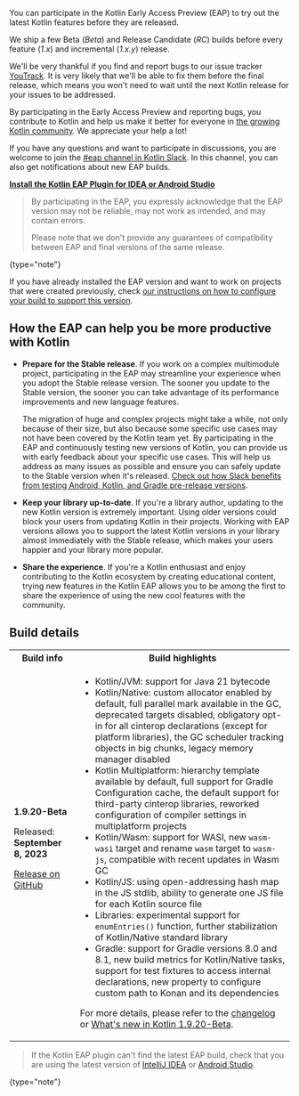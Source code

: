 [//]: # (title: Participate in the Kotlin Early Access Preview)

You can participate in the Kotlin Early Access Preview (EAP) to try out the latest Kotlin features before they are released.

We ship a few Beta (_Beta_) and Release Candidate (_RC_) builds before every feature (_1.x_) and incremental (_1.x.y_) release. 

We'll be very thankful if you find and report bugs to our issue tracker [YouTrack](https://kotl.in/issue). 
It is very likely that we'll be able to fix them before the final release, which means you won't need to wait until the next Kotlin release for your issues to be addressed. 

By participating in the Early Access Preview and reporting bugs, you contribute to Kotlin and help us make it better 
for everyone in [the growing Kotlin community](https://kotlinlang.org/community/). We appreciate your help a lot! 

If you have any questions and want to participate in discussions, you are welcome to join the [#eap channel in Kotlin Slack](https://app.slack.com/client/T09229ZC6/C0KLZSCHF). 
In this channel, you can also get notifications about new EAP builds.

**[Install the Kotlin EAP Plugin for IDEA or Android Studio](install-eap-plugin.md)**

> By participating in the EAP, you expressly acknowledge that the EAP version may not be reliable, may not work as intended, and may contain errors.
>
> Please note that we don't provide any guarantees of compatibility between EAP and final versions of the same release. 
>
{type="note"}

If you have already installed the EAP version and want to work on projects that were created previously, 
check [our instructions on how to configure your build to support this version](configure-build-for-eap.md). 

## How the EAP can help you be more productive with Kotlin

* **Prepare for the Stable release**. If you work on a complex multimodule project, participating in the EAP may streamline your experience when you adopt the Stable release version. The sooner you update to the Stable version, the sooner you can take advantage of its performance improvements and new language features. 

  The migration of huge and complex projects might take a while, not only because of their size, but also because some specific use cases may not have been covered by the Kotlin team yet. By participating in the EAP and continuously testing new versions of Kotlin, you can provide us with early feedback about your specific use cases. This will help us address as many issues as possible and ensure you can safely update to the Stable version when it's released. [Check out how Slack benefits from testing Android, Kotlin, and Gradle pre-release versions](https://slack.engineering/shadow-jobs/).
* **Keep your library up-to-date**. If you're a library author, updating to the new Kotlin version is extremely important. Using older versions could block your users from updating Kotlin in their projects. Working with EAP versions allows you to support the latest Kotlin versions in your library almost immediately with the Stable release, which makes your users happier and your library more popular.
* **Share the experience**. If you're a Kotlin enthusiast and enjoy contributing to the Kotlin ecosystem by creating educational content, trying new features in the Kotlin EAP allows you to be among the first to share the experience of using the new cool features with the community.

## Build details

<!-- _No preview versions are currently available._ -->

<table>
    <tr>
        <th>Build info</th>
        <th>Build highlights</th>
    </tr>
    <tr>
        <td><strong>1.9.20-Beta</strong>
            <p>Released: <strong>September 8, 2023</strong></p>
            <p><a href="https://github.com/JetBrains/kotlin/releases/tag/v1.9.20-Beta" target="_blank">Release on GitHub</a></p>
        </td>
        <td>
             <ul>
                 <li>Kotlin/JVM: support for Java 21 bytecode</li>
                 <li>Kotlin/Native: custom allocator enabled by default, full parallel mark available in the GC, deprecated targets disabled, obligatory opt-in for all cinterop declarations (except for platform libraries), the GC scheduler tracking objects in big chunks, legacy memory manager disabled</li>
                 <li>Kotlin Multiplatform: hierarchy template available by default, full support for Gradle Configuration cache, the default support for third-party cinterop libraries, reworked configuration of compiler settings in multiplatform projects</li>
                 <li>Kotlin/Wasm: support for WASI, new <code>wasm-wasi</code> target and rename <code>wasm</code> target to <code>wasm-js</code>, compatible with recent updates in Wasm GC</li>
                 <li>Kotlin/JS: using open-addressing hash map in the JS stdlib, ability to generate one JS file for each Kotlin source file</li>
                 <li>Libraries: experimental support for <code>enumEntries()</code> function, further stabilization of Kotlin/Native standard library</li>
                 <li>Gradle: support for Gradle versions 8.0 and 8.1, new build metrics for Kotlin/Native tasks, support for test fixtures to access internal declarations, new property to configure custom path to Konan and its dependencies</li>
            </ul>
            <p>For more details, please refer to the <a href="https://github.com/JetBrains/kotlin/releases/tag/v1.9.20-Beta">changelog</a> or <a href="whatsnew-eap.md">What's new in Kotlin 1.9.20-Beta</a>.</p>
        </td>
    </tr>
</table>

> If the Kotlin EAP plugin can't find the latest EAP build, check that you are using the latest version of [IntelliJ IDEA](https://www.jetbrains.com/help/idea/update.html) or [Android Studio](https://developer.android.com/studio/intro/update).
>
{type="note"}